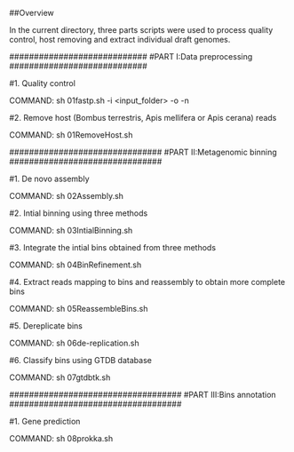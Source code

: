 ##Overview

In the current directory, three parts scripts were used to process quality control, host removing and extract individual draft genomes.  

############################
#PART I:Data preprocessing 
############################

#1. Quality control

COMMAND: sh 01fastp.sh -i <input_folder> -o <output folder> -n <number of threads>

#2. Remove host (Bombus terrestris, Apis mellifera or Apis cerana) reads

COMMAND: sh 01RemoveHost.sh

###############################
#PART II:Metagenomic binning 
###############################

#1. De novo assembly

COMMAND: sh 02Assembly.sh

#2. Intial binning using three methods

COMMAND: sh 03IntialBinning.sh

#3. Integrate the intial bins obtained from three methods

COMMAND: sh 04BinRefinement.sh

#4. Extract reads mapping to bins and reassembly to obtain more complete bins 

COMMAND: sh 05ReassembleBins.sh

#5. Dereplicate bins 

COMMAND: sh 06de-replication.sh

#6. Classify bins using GTDB database

COMMAND: sh 07gtdbtk.sh

###################################
#PART III:Bins annotation
###################################

#1. Gene prediction

COMMAND: sh 08prokka.sh